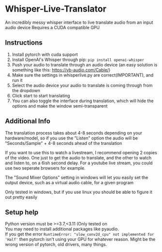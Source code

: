 # Whisper-Live-Translator

An incredibly messy whisper interface to live translate audio from an input audio device
Requires a CUDA compatible GPU

## Instructions

1) Install pytorch with cuda support
2) Install OpenAI's Whisper through pip: ```pip install openai-whisper```
3) Push your audio to translate through an audio device (an easy solution is something like this: https://vb-audio.com/Cable/)
4) Make sure the settings in whisperlive.py are correct(IMPORTANT), and run it
5) Select the audio device your audio to translate is coming through from the dropdown
6) Click start to start translating
7) You can also toggle the interface during translation, which will hide the options and make the window semi-transparent

## Additional Info
The translation process takes about 4-8 seconds depending on your hardware/model, so if you use the "Listen" option the audio will be "Seconds/Sample" + 4-8 seconds ahead of the translation

If you want to use this to watch a livestream, I recommend opening 2 copies of the video.
One just to get the audio to translate, and the other to watch and listen to, on a 6ish second delay. For a youtube live stream, you could use two seperate browsers for example.

The "Sound Mixer Options" setting in windows will let you easily set the output device, such as a virtual audio cable, for a given program

Only tested in windows, but if you use linux you should be able to figure it out pretty easily

## Setup help
Python version must be >=3.7,<3.11  (Only tested on  
You may need to install additional packages like pyaudio.  
If you get the error ```RuntimeError: "slow_conv2d_cpu" not implemented for 'Half'``` then pytorch isn't using your GPU for whatever reason. Might be the wrong version of pytorch, old drivers, many things.
